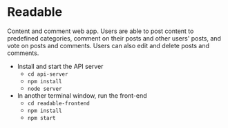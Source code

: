 # Readable
Content and comment web app. Users are able to post content to predefined categories, comment on their posts and other users' posts, and vote on posts and comments. Users can also edit and delete posts and comments.

* Install and start the API server
    - `cd api-server`
    - `npm install`
    - `node server`
* In another terminal window, run the front-end
    - `cd readable-frontend`
    - `npm install`
    - `npm start`
